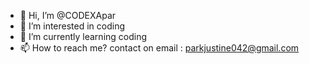 - 👋 Hi, I’m @CODEXApar
- 👀 I’m interested in coding 
- 🌱 I’m currently learning coding
- 📫 How to reach me? contact on email : parkjustine042@gmail.com

<!---
CODEXApar/CODEXApar is a ✨ special ✨ repository because its `README.md` (this file) appears on your GitHub profile.
You can click the Preview link to take a look at your changes.
--->
